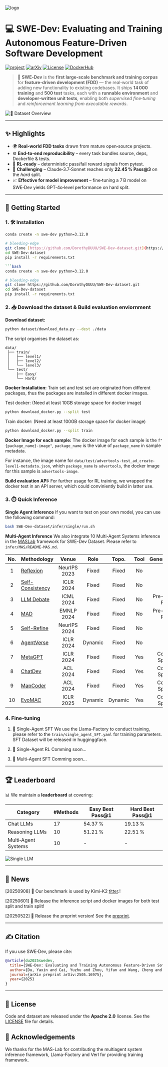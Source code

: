 ![logo](assets/logo.png)

# 💻 SWE‑Dev: Evaluating and Training Autonomous Feature‑Driven Software Development

[![project](https://img.shields.io/badge/project-Page-blue)](https://dorothyduuu.github.io/SWE-Dev/)
[![arXiv](https://img.shields.io/badge/arXiv-2505.16975-b31b1b.svg)](https://arxiv.org/abs/2505.16975)
[![License](https://img.shields.io/badge/license-Apache%202.0-green.svg)](LICENSE)
[![DockerHub](https://img.shields.io/badge/DockerHub-repository-blue.svg)](https://hub.docker.com/repository/docker/dorothyduuu/swe-dev/general)


> 🎯 **SWE‑Dev** is the **first large‑scale benchmark and training corpus** for **feature‑driven development (FDD)** — the real‑world task of adding new functionality to existing codebases.
> It ships **14 000 training** and **500 test** tasks, each with a **runnable environment** and **developer‑written unit tests**, enabling both *supervised fine‑tuning* and *reinforcement learning from executable rewards*.

![📄 Dataset Overview](assets/overview.jpg)

---

## ✨ Highlights

* 🌍 **Real‑world FDD tasks** drawn from mature open‑source projects.
* ⚙️ **End‑to‑end reproducibility** – every task bundles source, deps, Dockerfile & tests.
* 🤖 **RL‑ready** – deterministic pass/fail reward signals from pytest.
* 💪 **Challenging** – Claude‑3.7‑Sonnet reaches only **22.45 % Pass\@3** on the *hard* split.
* 📈 **Effective for model improvement** – fine‑tuning a 7 B model on SWE‑Dev yields GPT‑4o‑level performance on hard split.

---

## 🚀 Getting Started

### 1. 🛠️ Installation

```bash
conda create -n swe-dev python=3.12.0

# bleeding‑edge
git clone [https://github.com/DorothyDUUU/SWE-Dev-dataset.git](https://github.com/DorothyDUUU/SWE-Dev-dataset.git)
cd SWE-Dev-dataset
pip install -r requirements.txt

```bash
conda create -n swe-dev python=3.12.0

# bleeding‑edge
git clone https://github.com/DorothyDUUU/SWE-Dev-dataset.git
cd SWE-Dev-dataset
pip install -r requirements.txt
```
### 2. 📥 Download the dataset & Build evaluation enviornment
**Download dataset:**
```bash
python dataset/download_data.py --dest ./data
```

The script organises the dataset as:
```
data/
 ├── train/
 │   ├── level1/
 │   ├── level2/
 │   └── level3/
 └── test/
     ├── Easy/
     └── Hard/
```

**Docker Installation:**
Train set and test set are originated from different packages, thus the packages are installed in different docker images.

Test docker: (Need at least 10GB storage space for docker image)
```bash
python download_docker.py --split test
```
Train docker: (Need at least 100GB storage space for docker image) 
```bash
python download_docker.py --split train
```
**Docker Image for each sample:**
The docker image for each sample is the `f"{package_name}-image"`, `package_name` is the value of `package_name` in sample metadata.

For instance, the image name for `data/test/advertools-test_ad_create-level1-metadata.json`, which `package_name` is `advertools`, the docker image for this sample is `advertools-image`.

**Build evaluation API:**
For further usage for RL training, we wrapped the docker test in an API server, which could conviniently build in latter use.

### 3. ⏱️ Quick Inference
**Single Agent Inference**
If you want to test on your own model, you can use the following command:
```bash
bash SWE-Dev-dataset/infer/single/run.sh
```

**Multi-Agent Inference**
We also integrate 10 Multi-Agent Systems inference in the [MASLab](https://github.com/MASWorks/MASLab) framework for SWE-Dev Dataset. Please refer to `infer/MAS/README-MAS.md`.

| No. | Methodology                                                                                     | Venue        | Role    | Topo.   | Tool | Generalization    |
|:---:|:------------------------------------------------------------------------------------------------|:------------:|:-------:|:-------:|:----:|:-----------------:|
| 1   | [Reflexion](https://arxiv.org/abs/2303.11366)                                                   | NeurIPS 2023 | Fixed   | Fixed   | No   | Yes               |
| 2   | [Self-Consistency](https://arxiv.org/abs/2203.11171)                                            | ICLR 2024    | Fixed   | Fixed   | No   | Yes               |
| 3   | [LLM Debate](https://arxiv.org/abs/2305.14325)                         | ICML 2024    | Fixed   | Fixed   | No   | Pre-defined Roles |
| 4   | [MAD](https://arxiv.org/abs/2402.18034)                       | EMNLP 2024   | Fixed   | Fixed   | No   | Pre-defined Roles |
| 5   | [Self-Refine](https://arxiv.org/abs/2303.17651)                                                  | NeurIPS 2024 | Fixed   | Fixed   | No   | Yes               |
| 6   | [AgentVerse](https://openreview.net/forum?id=qPrrV093o0)                                         | ICLR 2024    | Dynamic | Fixed   | No   | Yes               |
| 7   | [MetaGPT](https://openreview.net/forum?id=VtmBAGCN7o)                                           | ICLR 2024    | Fixed   | Fixed   | Yes  | Coding-Specific   |
| 8   | [ChatDev](https://arxiv.org/abs/2307.07924)                                                      | ACL 2024     | Fixed   | Fixed   | Yes  | Coding-Specific   |
| 9   | [MapCoder](https://arxiv.org/abs/2405.08586)                                                      | ACL 2024     | Fixed   | Fixed   | Yes  | Coding-Specific   |
| 10  | [EvoMAC](https://arxiv.org/abs/2405.03340)                | ICLR 2025    | Dynamic | Dynamic | Yes  | Coding-Specific   |


### 4. Fine‑tuning

1. 👤 Single-Agent SFT
    We use the Llama-Factory to conduct training, please refer to the `train/single_agent_SFT.yaml` for training parameters. SFT Dataset will be released in hugginggface.

2. 👤 Single-Agent RL
    Comming soon...

3. 👥 Multi-Agent SFT
    Comming soon...

---

## 🏆 Leaderboard

📊 We maintain a **leaderboard** at **<link >** covering:

| Category            | #Methods | Easy Best Pass\@1 | Hard Best Pass\@1 |
| ------------------- | -------- | ----------------- | ----------------- |
| Chat LLMs           | 17       | 54.37 %           | 19.13 %           |
| Reasoning LLMs      | 10       | 51.21 %           | 22.51 %           |
| Multi‑Agent Systems | 10       | -                 | -                 |

![Single LLM](assets/single_infer.jpg)

---

## 📢 News
[20250908] 🎉 Our benchmark is used by Kimi-K2 [titter](https://x.com/Kimi_Moonshot/status/1963802687230947698).!

[20250601] 🎉 Release the inference script and docker images for both test split and train split!

[20250522] 📄 Release the preprint version! See the [preprint](https://www.arxiv.org/pdf/2505.16975).

---

## ✍️ Citation

If you use SWE‑Dev, please cite:

```bibtex
@article{du2025swedev,
  title={SWE-Dev: Evaluating and Training Autonomous Feature-Driven Software Development},
  author={Du, Yaxin and Cai, Yuzhu and Zhou, Yifan and Wang, Cheng and Qian, Yu and Pang, Xianghe and Liu, Qian and Hu, Yue and Chen, Siheng},
  journal={arXiv preprint arXiv:2505.16975},
  year={2025}
}
```

---
## 📝 License

Code and dataset are released under the **Apache 2.0** license.
See the [LICENSE](LICENSE) file for details.

## 🙏 Acknowledgements
We thanks for the MAS-Lab for contributing the multiagent system inference framework, Llama-Factory and Verl for providing training framework.
